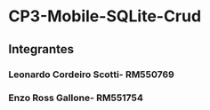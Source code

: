 # CP3-Mobile-SQLite-Crud

## Integrantes

### Leonardo Cordeiro Scotti- RM550769

### Enzo Ross Gallone- RM551754
